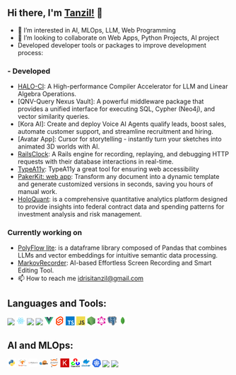 ## Hi there, I'm [Tanzil!](https://tanzil7890.github.io/) 👋
- 👀 I’m interested in AI, MLOps, LLM, Web Programming
- 💞️ I’m looking to collaborate on Web Apps, Python Projects, AI project
- Developed developer tools or packages to improve development process:
### - Developed
  - [HALO-CI](https://github.com/tanzil7890/HALO-CI): A High-performance Compiler Accelerator for LLM and Linear Algebra Operations. 
  - [QNV-Query Nexus Vault]: A powerful middleware package that provides a unified interface for executing SQL, Cypher (Neo4j), and vector similarity queries.
  - [Kora AI]: Create and deploy Voice AI Agents qualify leads, boost sales, automate customer support, and streamline recruitment and hiring.
  - [Avatar App]: Cursor for storytelling - instantly turn your sketches into animated 3D worlds with AI.  
  - [RailsClock](https://github.com/tanzil7890/RailsClock): A Rails engine for recording, replaying, and debugging HTTP requests with their database interactions in real-time.
  - [TypeA11y](https://github.com/tanzil7890/TypeA11y): TypeA11y a great tool for ensuring web accessibility
  - [PakerKit: web app](https://github.com/tanzil7890/PakerKit): Transform any document into a dynamic template and generate customized versions in seconds, saving you hours of manual work.
  - [HoloQuant](https://github.com/tanzil7890/HoloQuant): is a comprehensive quantitative analytics platform designed to provide insights into federal contract data and spending patterns for investment analysis and risk management.
  
###    Currently working on
  - [PolyFlow lite](https://github.com/tanzil7890/polyflow-about): is a dataframe library composed of Pandas that combines LLMs and vector embeddings for intuitive semantic data processing.
  - [MarkovRecorder](https://github.com/MarkovRecorder): AI-based Effortless Screen Recording and Smart Editing Tool.
- 📫 How to reach me idrisitanzil@gmail.com

## Languages and Tools:

<code><img height="20" src="https://www.rust-lang.org/logos/rust-logo-128x128.png"/></code>
<code><img height="20" src="https://raw.githubusercontent.com/github/explore/master/topics/react/react.png"/></code>
<code><img height="20" src="https://www.solidjs.com/img/logo/without-wordmark/logo.png"/></code>
<code><img height="20" src="https://nextjs.org/static/favicon/favicon-32x32.png"/></code>
<code><img height="20" src="https://raw.githubusercontent.com/github/explore/master/topics/vue/vue.png"/></code>
<code><img height="20" src="https://raw.githubusercontent.com/github/explore/master/topics/svelte/svelte.png"/></code>
<code><img height="20" src="https://raw.githubusercontent.com/github/explore/master/topics/typescript/typescript.png"/></code>
<code><img height="20" src="https://raw.githubusercontent.com/github/explore/master/topics/javascript/javascript.png"/></code>
<code><img height="20" src="https://raw.githubusercontent.com/github/explore/master/topics/nodejs/nodejs.png"/></code>
<code><img height="20" src="https://raw.githubusercontent.com/github/explore/master/topics/graphql/graphql.png"></code>
<code><img height="20" src="https://raw.githubusercontent.com/github/explore/master/topics/postgresql/postgresql.png"></code>
<code><img height="20" src="https://raw.githubusercontent.com/Mokshit06/Mokshit06/master/assets/mongodb.svg"></code>

## AI and MLOps:

<code><img height="20" src="https://raw.githubusercontent.com/github/explore/master/topics/python/python.png"/></code>
<code><img height="20" src="https://raw.githubusercontent.com/github/explore/master/topics/tensorflow/tensorflow.png"/></code>
<code><img height="20" src="https://raw.githubusercontent.com/github/explore/master/topics/pytorch/pytorch.png"/></code>
<code><img height="20" src="https://raw.githubusercontent.com/github/explore/master/topics/scikit-learn/scikit-learn.png"/></code>
<code><img height="20" src="https://raw.githubusercontent.com/github/explore/master/topics/jupyter-notebook/jupyter-notebook.png"/></code>
<code><img height="20" src="https://raw.githubusercontent.com/github/explore/master/topics/keras/keras.png"/></code>
<code><img height="20" src="https://raw.githubusercontent.com/github/explore/master/topics/opencv/opencv.png"/></code>
<code><img height="20" src="https://raw.githubusercontent.com/github/explore/master/topics/docker/docker.png"/></code>
<code><img height="20" src="https://raw.githubusercontent.com/github/explore/master/topics/kubernetes/kubernetes.png"/></code>
<code><img height="20" src="https://mlflow.org/docs/latest/_static/MLflow-logo-final-black.png"/></code>
<code><img height="20" src="https://raw.githubusercontent.com/wandb/assets/main/wandb-logo-yellow-dots-black-wb.svg"/></code>



<!---
tanzil7890/tanzil7890 is a ✨ special ✨ repository because its `README.md` (this file) appears on your GitHub profile.
You can click the Preview link to take a look at your changes.
--->

